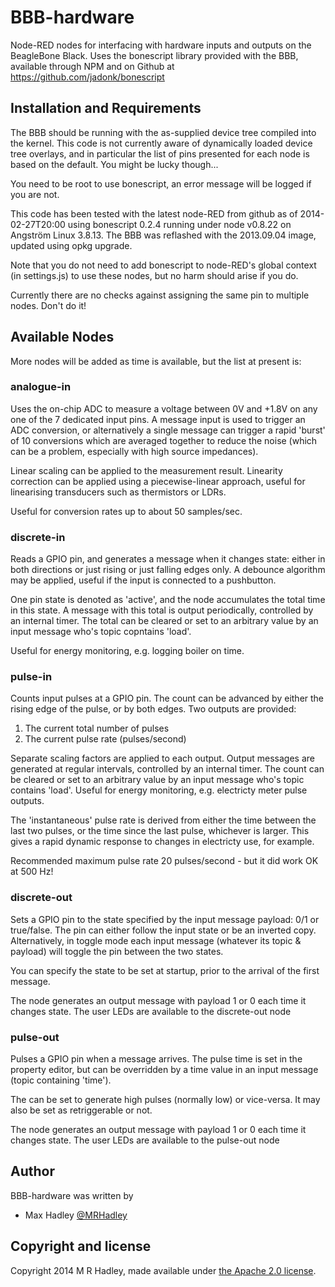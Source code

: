 # BBB-hardware

Node-RED nodes for interfacing with hardware inputs and outputs on the BeagleBone Black.
Uses the bonescript library provided with the BBB, available through NPM and on Github
at <https://github.com/jadonk/bonescript>

## Installation and Requirements

The BBB should be running with the as-supplied device tree compiled into the kernel. This
code is not currently aware of dynamically loaded device tree overlays, and in particular
the list of pins presented for each node is based on the default. You might be lucky though...

You need to be root to use bonescript, an error message will be logged if you are not.

This code has been tested with the latest node-RED from github as of 2014-02-27T20:00
using bonescript 0.2.4 running under node v0.8.22 on Angström
Linux 3.8.13. The BBB was reflashed with the 2013.09.04 image, updated using opkg upgrade.

Note that you do not need to add bonescript to node-RED's global context (in settings.js) to
use these nodes, but no harm should arise if you do.

Currently there are no checks against assigning the same pin to multiple nodes. Don't do it!

## Available Nodes

More nodes will be added as time is available, but the list at present is:

### analogue-in

Uses the on-chip ADC to measure a voltage between 0V and +1.8V on any one of the 7
dedicated input pins. A message input is used to trigger an ADC conversion, or
alternatively a single message can trigger a rapid 'burst' of 10 conversions
which are averaged together to reduce the noise (which can be a problem, especially
with high source impedances).

Linear scaling can be applied to the measurement result. Linearity correction can
be applied using a piecewise-linear approach, useful for linearising transducers such
as thermistors or LDRs.

Useful for conversion rates up to about 50 samples/sec.

### discrete-in

Reads a GPIO pin, and generates a message when it changes state: either in both
directions or just rising or just falling edges only. A debounce algorithm may be
applied, useful if the input is connected to a pushbutton.

One pin state is denoted as 'active', and the node accumulates the total time in this
state. A message with this total is output periodically, controlled by an internal
timer. The total can be cleared or set to an arbitrary value by an input message
who's topic copntains 'load'.

Useful for energy monitoring, e.g. logging boiler on time.

### pulse-in

Counts input pulses at a GPIO pin. The count can be advanced by either the rising edge
of the pulse, or by both edges. Two outputs are provided:

1. The current total number of pulses
2. The current pulse rate (pulses/second)

Separate scaling factors are applied to each output. Output messages are generated
at regular intervals, controlled by an internal timer. The count can be cleared
or set to an arbitrary value by an input message who's topic contains 'load'.
Useful for energy monitoring, e.g. electricty meter pulse outputs.

The 'instantaneous' pulse rate is derived from either the time between the last two
pulses, or the time since the last pulse, whichever is larger. This gives a rapid
dynamic response to changes in electricty use, for example.

Recommended maximum pulse rate 20 pulses/second - but it did work OK at 500 Hz!

### discrete-out

Sets a GPIO pin to the state specified by the input message payload: 0/1 or true/false.
The pin can either follow the input state or be an inverted copy. Alternatively, in toggle
mode each input message (whatever its topic & payload) will toggle the pin between
the two states.

You can specify the state to be set at startup, prior to the arrival of the first message.

The node generates an output message with payload 1 or 0 each time it changes state.
The user LEDs are available to the discrete-out node

### pulse-out

Pulses a GPIO pin when a message arrives. The pulse time is set in the property editor,
but can be overridden by a time value in an input message (topic containing 'time').

The can be set to generate high pulses (normally low) or vice-versa. It may also be 
set as retriggerable or not.

The node generates an output message with payload 1 or 0 each time it changes state.
The user LEDs are available to the pulse-out node

## Author

BBB-hardware was written by

* Max Hadley [@MRHadley](http://twitter.com/MRHadley)

## Copyright and license

Copyright 2014 M R Hadley, made available under [the Apache 2.0 license](LICENSE).
